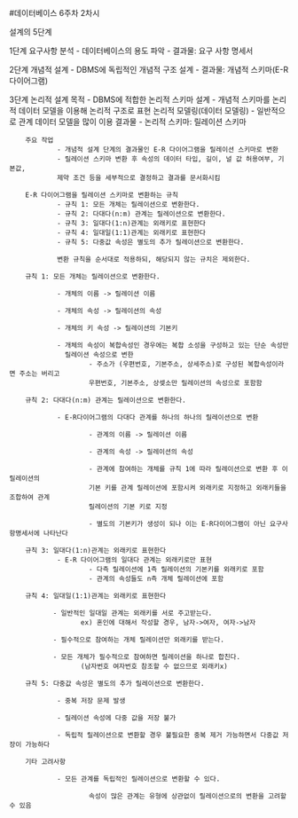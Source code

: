 #데이터베이스 6주차 2차시

설계의 5단계

1단계 요구사항 분석
        - 데이터베이스의 용도 파악
        - 결과물: 요구 사항 명세서

2단계 개념적 설계
        - DBMS에 독립적인 개념적 구조 설계
        - 결과물: 개념적 스키마(E-R 다이어그램)

3단계 논리적 설계
        목적
                - DBMS에 적합한 논리적 스키마 설계
                - 개념적 스키마를 논리적 데이터 모델을 이용해 논리적 구조로 표현
                        논리적 모델링(데이터 모델링)
                        - 일반적으로 관계 데이터 모델을 많이 이용
        결과물
                - 논리적 스키마: 릴레이션 스키마

        주요 작업
                - 개념적 설계 단계의 결과물인 E-R 다이어그램을 릴레이션 스키마로 변환
                - 릴레이션 스키마 변환 후 속성의 데이터 타입, 길이, 널 값 허용여부, 기본값,
                제약 조건 등을 세부적으로 결정하고 결과를 문서화시킴

        E-R 다이어그램을 릴레이션 스키마로 변환하는 규칙
                - 규칙 1: 모든 개체는 릴레이션으로 변환한다.
                - 규칙 2: 다대다(n:m) 관계는 릴레이션으로 변환한다.
                - 규칙 3: 일대다(1:n)관계는 외래키로 표현한다
                - 규칙 4: 일대일(1:1)관계는 외래키로 표현한다
                - 규칙 5: 다중값 속성은 별도의 추가 릴레이션으로 변환한다.

                변환 규칙을 순서대로 적용하되, 해당되지 않는 규치은 제외한다.

        규칙 1: 모든 개체는 릴레이션으로 변환한다.

                - 개체의 이름 -> 릴레이션 이름

                - 개체의 속성 -> 릴레이션의 속성

                - 개체의 키 속성 -> 릴레이션의 기본키

                - 개체의 속성이 복합속성인 경우에는 복합 소성을 구성하고 있는 단순 속성만
                  릴레이션 속성으로 변한
                        - 주소가 (우편번호, 기본주소, 상세주소)로 구성된 복합속성이라면 주소는 버리고
                        우편번호, 기본주소, 상셎소만 릴레이션의 속성으로 포함함

        규칙 2: 다대다(n:m) 관계는 릴레이션으로 변환한다.

                - E-R다이어그램의 다대다 관계를 하나의 하나의 릴레이션으로 변환

                        - 관계의 이름 -> 릴레이션 이름

                        - 관계의 속성 -> 릴레이션의 속성

                        - 관계에 참여하는 개체를 규칙 1에 따라 릴레이션으로 변환 후 이 릴레이션의
                        기본 키를 관계 릴레이션에 포함시켜 외래키로 지정하고 외래키들을 조합하여 관계
                        릴레이션의 기본 키로 지정

                        - 별도의 기본키가 생성이 되나 이는 E-R다이어그램이 아닌 요구사항명세서에 나타난다

        규칙 3: 일대다(1:n)관계는 외래키로 표현한다
                - E-R 다이어그램의 일대다 관계는 외래키로만 표현
                        - 다측 릴레이션에 1측 릴레이션의 기본키를 외래키로 포함
                        - 관계의 속성들도 n측 개체 릴레이션에 포함

        규칙 4: 일대일(1:1)관계는 외래키로 표현한다

               - 일반적인 일대일 관계는 외래키를 서로 주고받는다.
                      ex) 혼인에 대해서 작성할 경우, 남자->여자, 여자->남자

               - 필수적으로 참여하는 개체 릴레이션만 외래키를 받는다.

               - 모든 개체가 필수적으로 참여하면 릴레이션을 하나로 합친다.
                      (남자번호 여자번호 참조할 수 없으므로 외래키x)

        규칙 5: 다중값 속성은 별도의 추가 릴레이션으로 변환한다.

                - 중복 저장 문제 발생

                - 릴레이션 속성에 다중 값을 저장 불가
                
                - 독립적 릴레이션으로 변환할 경우 불필요한 중복 제거 가능하면서 다중값 저장이 가능하다

        기타 고려사항

                - 모든 관계를 독립적인 릴레이션으로 변환할 수 있다.

                        속성이 많은 관계는 유형에 상관없이 릴레이션으로의 변환을 고려할 수 있음

